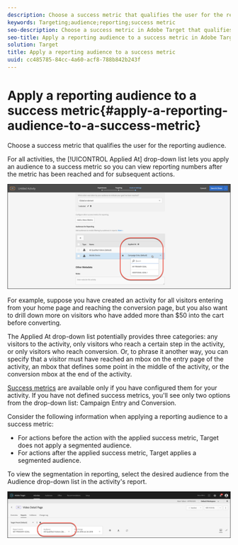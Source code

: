```yaml
---
description: Choose a success metric that qualifies the user for the reporting audience.
keywords: Targeting;audience;reporting;success metric
seo-description: Choose a success metric in Adobe Target that qualifies the user for the reporting audience.
seo-title: Apply a reporting audience to a success metric in Adobe Target
solution: Target
title: Apply a reporting audience to a success metric
uuid: cc485785-84cc-4a60-acf8-788b842b243f
---
```


# Apply a reporting audience to a success metric{#apply-a-reporting-audience-to-a-success-metric}

Choose a success metric that qualifies the user for the reporting audience.

For all activities, the [!UICONTROL Applied At] drop-down list lets you apply an audience to a success metric so you can view reporting numbers after the metric has been reached and for subsequent actions.

![](assets/success_metric.png)

For example, suppose you have created an activity for all visitors entering from your home page and reaching the conversion page, but you also want to drill down more on visitors who have added more than $50 into the cart before converting.

The Applied At drop-down list potentially provides three categories: any visitors to the activity, only visitors who reach a certain step in the activity, or only visitors who reach conversion. Or, to phrase it another way, you can specify that a visitor must have reached an mbox on the entry page of the activity, an mbox that defines some point in the middle of the activity, or the conversion mbox at the end of the activity.

[Success metrics](../c-activities/r-success-metrics/success-metrics.md#reference_D011575C85DA48E989A244593D9B9924) are available only if you have configured them for your activity. If you have not defined success metrics, you'll see only two options from the drop-down list: Campaign Entry and Conversion.

Consider the following information when applying a reporting audience to a success metric:

* For actions before the action with the applied success metric, Target does not apply a segmented audience. 
* For actions after the applied success metric, Target applies a segmented audience.

To view the segmentation in reporting, select the desired audience from the Audience drop-down list in the activity's report.

![](assets/reporting_audience_dropdown.png)

